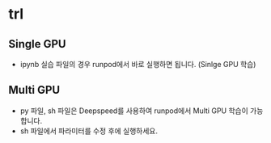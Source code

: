 # trl
## Single GPU
- ipynb 실습 파일의 경우 runpod에서 바로 실행하면 됩니다. (Sinlge GPU 학습)

## Multi GPU
- py 파일, sh 파일은 Deepspeed를 사용하여 runpod에서 Multi GPU 학습이 가능합니다.
- sh 파일에서 파라미터를 수정 후에 실행하세요.
